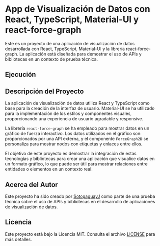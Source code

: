 # App de Visualización de Datos con React, TypeScript, Material-UI y react-force-graph

Este es un proyecto de una aplicación de visualización de datos desarrollada con React, TypeScript, Material-UI y la librería react-force-graph. La aplicación está diseñada para demostrar el uso de APIs y bibliotecas en un contexto de prueba técnica.


## Ejecución

## Descripción del Proyecto

La aplicación de visualización de datos utiliza React y TypeScript como base para la creación de la interfaz de usuario. Material-UI se ha utilizado para la implementación de los estilos y componentes visuales, proporcionando una experiencia de usuario agradable y responsive.

La librería `react-force-graph` se ha empleado para mostrar datos en un gráfico de fuerza interactivo. Los datos utilizados en el gráfico son proporcionados por una API externa, y el componente `ForceGraph2D` se personaliza para mostrar nodos con etiquetas y enlaces entre ellos.

El objetivo de este proyecto es demostrar la integración de estas tecnologías y bibliotecas para crear una aplicación que visualice datos en un formato gráfico, lo que puede ser útil para mostrar relaciones entre entidades o elementos en un contexto real.

## Acerca del Autor

Este proyecto ha sido creado por [SotopaguayJ](https://github.com/sotopaguayj) como parte de una prueba técnica sobre el uso de APIs y bibliotecas en el desarrollo de aplicaciones de visualización de datos.

## Licencia

Este proyecto está bajo la Licencia MIT. Consulta el archivo [LICENSE](LICENSE) para más detalles.

